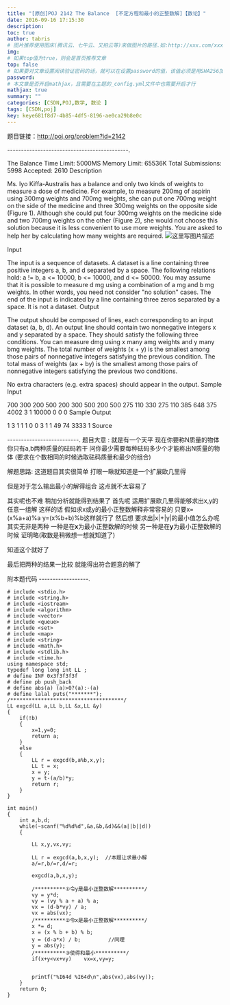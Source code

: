 ```yaml
---
title: "[原创]POJ 2142 The Balance  [不定方程和最小的正整数解]【数论】"
date: 2016-09-16 17:15:30
description:
toc: true
author: tabris
# 图片推荐使用图床(腾讯云、七牛云、又拍云等)来做图片的路径.如:http://xxx.com/xxx.jpg
img:
# 如果top值为true，则会是首页推荐文章
top: false
# 如果要对文章设置阅读验证密码的话，就可以在设置password的值，该值必须是用SHA256加密后的密码，防止被他人识破
password:
# 本文章是否开启mathjax，且需要在主题的_config.yml文件中也需要开启才行
mathjax: true
summary: ""
categories: [CSDN,POJ,数学, 数论 ]
tags: [CSDN,poj]
key: keye681f8d7-4b85-4df5-8196-ae0ca29b8e0c
---
```


题目链接：http://poj.org/problem?id=2142

--------------------------------------------.

The Balance
Time Limit: 5000MS		Memory Limit: 65536K
Total Submissions: 5998		Accepted: 2610
Description

Ms. Iyo Kiffa-Australis has a balance and only two kinds of weights to measure a dose of medicine. For example, to measure 200mg of aspirin using 300mg weights and 700mg weights, she can put one 700mg weight on the side of the medicine and three 300mg weights on the opposite side (Figure 1). Although she could put four 300mg weights on the medicine side and two 700mg weights on the other (Figure 2), she would not choose this solution because it is less convenient to use more weights.
You are asked to help her by calculating how many weights are required.
![这里写图片描述](http://poj.org/images/2142_1.jpg)

Input

The input is a sequence of datasets. A dataset is a line containing three positive integers a, b, and d separated by a space. The following relations hold: a != b, a <= 10000, b <= 10000, and d <= 50000. You may assume that it is possible to measure d mg using a combination of a mg and b mg weights. In other words, you need not consider "no solution" cases.
The end of the input is indicated by a line containing three zeros separated by a space. It is not a dataset.
Output

The output should be composed of lines, each corresponding to an input dataset (a, b, d). An output line should contain two nonnegative integers x and y separated by a space. They should satisfy the following three conditions.
You can measure dmg using x many amg weights and y many bmg weights.
The total number of weights (x + y) is the smallest among those pairs of nonnegative integers satisfying the previous condition.
The total mass of weights (ax + by) is the smallest among those pairs of nonnegative integers satisfying the previous two conditions.

No extra characters (e.g. extra spaces) should appear in the output.
Sample Input

700 300 200
500 200 300
500 200 500
275 110 330
275 110 385
648 375 4002
3 1 10000
0 0 0
Sample Output

1 3
1 1
1 0
0 3
1 1
49 74
3333 1
Source


--------------------------.
题目大意 :
就是有一个天平 现在你要称N质量的物体
你只有a,b两种质量的砝码若干
问你最少需要每种砝码多少个才能称出N质量的物体
(要求在个数相同的时候选取砝码质量和最少的组合)

解题思路:
这道题目其实很简单  打眼一瞅就知道是一个扩展欧几里得

但是对于怎么输出最小的解得组合 这点就不太容易了

其实呢也不难  稍加分析就能得到结果了
首先呢
运用扩展欧几里得能够求出x,y的任意一组解
这样的话 假如求x或y的最小正整数解释非常容易的
只要x=(x%a+a)%a y=(x%b+b)%b这样就行了
然后想 要求出|x|+|y|的最小值怎么办呢
其实无非是两种
一种是在**x**为最小正整数解的时候
另一种是在**y**为最小正整数解的时候
证明略(取数是稍微想一想就知道了)

知道这个就好了

最后把两种的结果一比较 就能得出符合题意的解了


附本题代码
------------------.
```
# include <stdio.h>
# include <string.h>
# include <iostream>
# include <algorithm>
# include <vector>
# include <queue>
# include <set>
# include <map>
# include <string>
# include <math.h>
# include <stdlib.h>
# include <time.h>
using namespace std;
typedef long long int LL ;
# define INF 0x3f3f3f3f
# define pb push_back
# define abs(a) (a)>0?(a):-(a)
# define lalal puts("*******");
/*************************************/
LL exgcd(LL a,LL b,LL &x,LL &y)
{
    if(!b)
    {
        x=1,y=0;
        return a;
    }
    else
    {
        LL r = exgcd(b,a%b,x,y);
        LL t = x;
        x = y;
        y = t-(a/b)*y;
        return r;
    }
}

int main()
{
    int a,b,d;
    while(~scanf("%d%d%d",&a,&b,&d)&&(a||b||d))
    {

        LL x,y,vx,vy;

        LL r = exgcd(a,b,x,y);  //本题让求最小解
        a/=r,b/=r,d/=r;

        exgcd(a,b,x,y);

        /**********①令y是最小正整数解**********/
        vy = y*d;
        vy = (vy % a + a) % a;
        vx = (d-b*vy) / a;
        vx = abs(vx);
        /**********②令x是最小正整数解**********/
        x *= d;
        x = (x % b + b) % b;
        y = (d-a*x) / b;         //同理
        y = abs(y);
        /**********③使得和最小**********/
        if(x+y<vx+vy)    vx=x,vy=y;


        printf("%I64d %I64d\n",abs(vx),abs(vy));
    }
    return 0;
}
```
